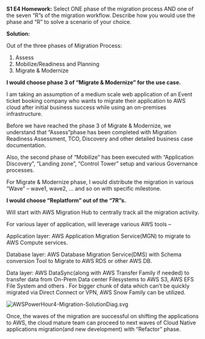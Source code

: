 **S1 E4 Homework:**
Select ONE phase of the migration process AND one of the seven “R”s of the migration workflow. Describe how you would use the phase and “R” to solve a scenario of your choice.

**Solution:** 

Out of the three phases of Migration Process:
1.	Assess
2.	Mobilize/Readiness and Planning
3.	Migrate & Modernize

**I would choose phase 3 of “Migrate & Modernize” for the use case.**

I am taking an assumption of a medium scale web application of an Event ticket booking company who wants to migrate their application to AWS cloud after initial business success while using an on-premises infrastructure.

Before we have reached the phase 3 of Migrate & Modernize, we understand that “Assess”phase has been completed with Migration Readiness Assessment, TCO, Discovery and other detailed business case documentation.

Also, the second phase of “Mobilize” has been executed with “Application Discovery”, “Landing zone”, “Control Tower” setup and various Governance processes.

For Migrate & Modernize phase, I would distribute the migration in various “Wave” – wave1, wave2, … and so on with specific milestone.

**I would choose “Replatform” out of the “7R”s.**

Will start with AWS Migration Hub to centrally track all the migration activity.

For various layer of application, will leverage various AWS tools –

Application layer: AWS Application Migration Service(MGN) to migrate to AWS Compute services.

Database layer: AWS Database Migration Service(DMS) with Schema conversion Tool to Migrate to AWS RDS or other AWS DB.

Data layer: AWS DataSync(along with AWS Transfer Family if needed) to transfer data from On-Prem Data center Filesystems to AWS S3, AWS EFS File System and others . For bigger chunk of data which can’t be quickly migrated via Direct Connect or VPN, AWS Snow Family can be utilized.

![AWSPowerHour4-Migration-SolutionDiag.svg](..%2F..%2F..%2F..%2FDownloads%2FAWSPowerHour4-Migration-SolutionDiag.svg)

Once, the waves of the migration are successful on shifting the applications to AWS, the cloud mature team can proceed to next waves of Cloud Native applications migration(and new development) with “Refactor” phase. 

